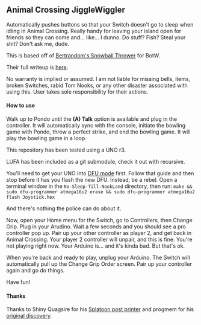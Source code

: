 ## Animal Crossing JiggleWiggler

Automatically pushes buttons so that your Switch doesn't go to sleep when idling in Animal Crossing. Really handy for leaving your island open for friends so they can come and... like... I dunno. Do stuff? Fish? Steal your shit? Don't ask me, dude.

This is based off of [Bertrandom's Snowball Thrower](https://github.com/bertrandom/snowball-thrower) for BotW.

Their full writeup is [here](https://medium.com/@bertrandom/automating-zelda-3b37127e24c8).

No warranty is implied or assumed. I am not liable for missing bells, items, broken Switches, rabid Tom Nooks, or any other disaster associated with using this. User takes sole responsibility for their actions.

#### How to use

Walk up to Pondo until the **(A) Talk** option is available and plug in the controller. It will automatically sync with the console, initiate the bowling game with Pondo, throw a perfect strike, and end the bowling game. It will play the bowling game in a loop.

This repository has been tested using a UNO r3.

LUFA has been included as a git submodule, check it out with recursive.

You'll need to get your UNO into [DFU mode](https://www.arduino.cc/en/Hacking/DFUProgramming8U2) first. Follow that guide and then stop before it has you flash the new DFU. Instead, be a rebel. Open a terminal window in the `No-Sleep-Till-NookLand` directory, then run:
`make && sudo dfu-programmer atmega16u2 erase && sudo dfu-programmer atmega16u2 flash Joystick.hex`

And there's nothing the police can do about it.

Now, open your Home menu for the Switch, go to Controllers, then Change Grip. Plug in your Arudino. Wait a few seconds and you should see a pro controller pop up. Pair up your other controller as player 2, and get back in Animal Crossing. Your player 2 controller will unpair, and this is fine. You're not playing right now. Your Arduino is... and it's kinda bad. But that's ok.

When you're back and ready to play, unplug your Arduino. The Switch will automatically pull up the Change Grip Order screen. Pair up your controller again and go do things.

Have fun!

#### Thanks

Thanks to Shiny Quagsire for his [Splatoon post printer](https://github.com/shinyquagsire23/Switch-Fightstick) and progmem for his [original discovery](https://github.com/progmem/Switch-Fightstick).
